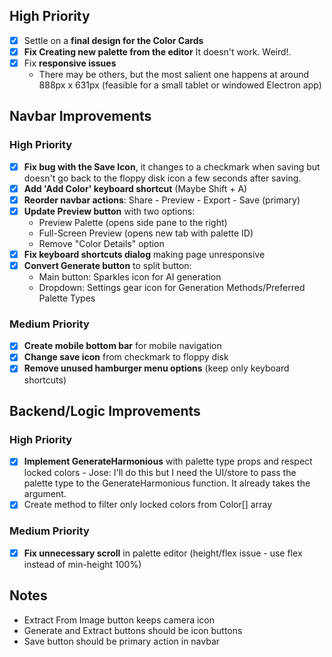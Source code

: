 ## High Priority

- [x] Settle on a **final design for the Color Cards**
- [x] **Fix Creating new palette from the editor** It doesn't work. Weird!.
- [x] Fix **responsive issues**
  - There may be others, but the most salient one happens at around 888px x 631px (feasible for a small tablet or windowed Electron app)

## Navbar Improvements

### High Priority

- [x] **Fix bug with the Save Icon**, it changes to a checkmark when saving but doesn't go back to the floppy disk icon a few seconds after saving.
- [x] **Add 'Add Color' keyboard shortcut** (Maybe Shift + A)
- [x] **Reorder navbar actions**: Share - Preview - Export - Save (primary)
- [x] **Update Preview button** with two options:
  - Preview Palette (opens side pane to the right)
  - Full-Screen Preview (opens new tab with palette ID)
  - Remove "Color Details" option
- [x] **Fix keyboard shortcuts dialog** making page unresponsive
- [x] **Convert Generate button** to split button:
  - Main button: Sparkles icon for AI generation
  - Dropdown: Settings gear icon for Generation Methods/Preferred Palette Types

### Medium Priority

- [x] **Create mobile bottom bar** for mobile navigation
- [x] **Change save icon** from checkmark to floppy disk
- [x] **Remove unused hamburger menu options** (keep only keyboard shortcuts)

## Backend/Logic Improvements

### High Priority

- [x] **Implement GenerateHarmonious** with palette type props and respect locked colors - Jose: I'll do this but I need the UI/store to pass the palette type to the GenerateHarmonious function. It already takes the argument.
- [x] Create method to filter only locked colors from Color[] array

### Medium Priority

- [x] **Fix unnecessary scroll** in palette editor (height/flex issue - use flex instead of min-height 100%)


## Notes

- Extract From Image button keeps camera icon
- Generate and Extract buttons should be icon buttons
- Save button should be primary action in navbar
